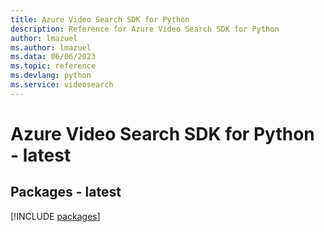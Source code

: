 ```yaml
---
title: Azure Video Search SDK for Python
description: Reference for Azure Video Search SDK for Python
author: lmazuel
ms.author: lmazuel
ms.data: 06/06/2023
ms.topic: reference
ms.devlang: python
ms.service: videosearch
---
```

# Azure Video Search SDK for Python - latest
## Packages - latest
[!INCLUDE [packages](video-search-index.md)]